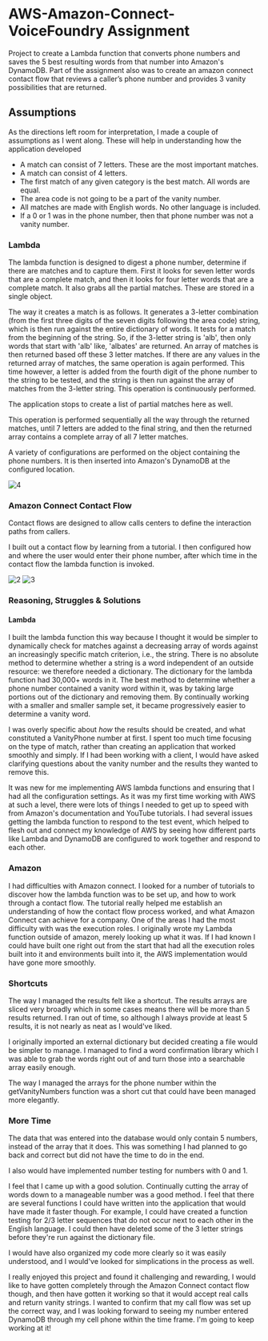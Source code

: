 # AWS-Amazon-Connect-VoiceFoundry Assignment

Project to create a Lambda function that converts phone numbers and saves the 5 best resulting words from that number into Amazon's DynamoDB. Part of the assignment also was to create an amazon connect contact flow that reviews a caller’s phone number and provides 3 vanity possibilities that are returned.

## Assumptions

As the directions left room for interpretation, I made a couple of assumptions as I went along. These will help in understanding how the application developed

 * A match can consist of 7 letters. These are the most important matches.
 * A match can consist of 4 letters.
 * The first match of any given category is the best match. All words are equal.
 * The area code is not going to be a part of the vanity number.
 * All matches are made with English words. No other language is included.
 * If a 0 or 1 was in the phone number, then that phone number was not a vanity number.


### Lambda

The lambda function is designed to digest a phone number, determine if there are matches and to capture them. First it looks for seven letter words that are a complete match, and then it looks for four letter words that are a complete match. It also grabs all the partial matches. These are stored in a single object.

The way it creates a match is as follows. It generates a 3-letter combination (from the first three digits of the seven digits following the area code) string, which is then run against the entire dictionary of words. It tests for a match from the beginning of the string. So, if the 3-letter string is 'alb', then only words that start with 'alb' like, 'albates' are returned.  An array of matches is then returned based off these 3 letter matches. If there are any values in the returned array of matches, the same operation is again performed. This time however, a letter is added from the fourth digit of the phone number to the string to be tested, and the string is then run against the array of matches from the 3-letter string. This operation is continuously performed.

The application stops to create a list of partial matches here as well.

This operation is performed sequentially all the way through the returned matches, until 7 letters are added to the final string, and then the returned array contains a complete array of all 7 letter matches.

A variety of configurations are performed on the object containing the phone numbers. It is then inserted into Amazon's DynamoDB at the configured location.

![4](https://user-images.githubusercontent.com/51938797/129979776-f7cbed86-12ac-4794-9df9-a920524f63aa.png)




### Amazon Connect Contact Flow

Contact flows are designed to allow calls centers to define the interaction paths from callers.

I built out a contact flow by learning from a tutorial. I then configured how and where the user would enter their phone number, after which time in the contact flow the lambda function is invoked.


![2](https://user-images.githubusercontent.com/51938797/129975129-1610fa36-9a24-4bc4-94a0-898efa3431ce.png)
![3](https://user-images.githubusercontent.com/51938797/129975145-44ec41b7-0fa0-4822-b5e6-2f0591bc4fe9.png)



### Reasoning, Struggles & Solutions

#### Lambda

I built the lambda function this way because I thought it would be simpler to dynamically check for matches against a decreasing array of words against an increasingly specific match criterion, i.e., the string.  There is no absolute method to determine whether a string is a word independent of an outside resource: we therefore needed a dictionary. The dictionary for the lambda function had 30,000+ words in it. The best method to determine whether a phone number contained a vanity word within it, was by taking large portions out of the dictionary and removing them. By continually working with a smaller and smaller sample set, it became progressively easier to determine a vanity word.

I was overly specific about _how_ the results should be created, and what constituted a VanityPhone number at first. I spent too much time focusing on the type of match, rather than creating an application that worked smoothly and simply. If I had been working with a client, I would have asked clarifying questions about the vanity number and the results they wanted to remove this.

It was new for me implementing AWS lambda functions and ensuring that I had all the configuration settings. As it was my first time working with AWS at such a level, there were lots of things I needed to get up to speed with from Amazon's documentation and YouTube tutorials. I had several issues getting the lambda function to respond to the test event, which helped to flesh out and connect my knowledge of AWS by seeing how different parts like Lambda and DynamoDB are configured to work together and respond to each other.


### Amazon

I had difficulties with Amazon connect. I looked for a number of tutorials to discover how the lambda function was to be set up, and how to work through a contact flow. The tutorial really helped me establish an understanding of how the contact flow process worked, and what Amazon Connect can achieve for a company. One of the areas I had the most difficulty with was the execution roles. I originally wrote my Lambda function outside of amazon, merely looking up what it was. If I had known I could have built one right out from the start that had all the execution roles built into it and environments built into it, the AWS implementation would have gone more smoothly.


### Shortcuts

The way I managed the results felt like a shortcut. The results arrays are sliced very broadly which in some cases means there will be more than 5 results returned. I ran out of time, so although I always provide at least 5 results, it is not nearly as neat as I would've liked.

I originally imported an external dictionary but decided creating a file would be simpler to manage. I managed to find a word confirmation library which I was able to grab the words right out of and turn those into a searchable array easily enough.

The way I managed the arrays for the phone number within the getVanityNumbers function was a short cut that could have been managed more elegantly.


### More Time

The data that was entered into the database would only contain 5 numbers, instead of the array that it does. This was something I had planned to go back and correct but did not have the time to do in the end.

I also would have implemented number testing for numbers with 0 and 1.

I feel that I came up with a good solution. Continually cutting the array of words down to a manageable number was a good method. I feel that there are several functions I could have written into the application that would have made it faster though. For example, I could have created a function testing for 2/3 letter sequences that do not occur next to each other in the English language. I could then have deleted some of the 3 letter strings before they're run against the dictionary file.

I would have also organized my code more clearly so it was easily understood, and I would've looked for simplications in the process as well.

I really enjoyed this project and found it challenging and rewarding, I would like to have gotten completely through the Amazon Connect contact flow though, and then have gotten it working so that it would accept real calls and return vanity strings. I wanted to confirm that my call flow was set up the correct way, and I was looking forward to seeing my number entered DynamoDB through my cell phone within the time frame. I'm going to keep working at it!
